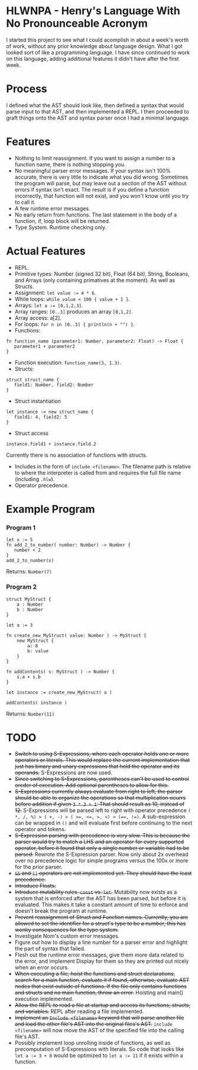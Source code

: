 # HLWNPA - Henry's Language With No Pronounceable Acronym
I started this project to see what I could acomplish in about a week's worth of work, without any prior knowledge about language design.
What I got looked sort of like a programming language.
I have since continued to work on this language, adding additional features it didn't have after the first week.


# Process
I defined what the AST should look like, then defined a syntax that would parse input to that AST, and then implemented a REPL.
I then proceeded to graft things onto the AST and syntax parser once I had a minimal language.


# Features

* Nothing to limit reassignment. If you want to assign a number to a function name, there is nothing stopping you.
* No meaningful parser error messages. If your syntax isn't 100% accurate, there is very little to indicate what you did wrong. Sometimes the program will parse, but may leave out a section of the AST without errors if syntax isn't exact. The result is if you define a function incorrectly, that function will not exist, and you won't know until you try to call it.
* A few runtime error messages.
* No early return from functions. The last statement in the body of a function, if, loop block will be returned.
* Type System. Runtime checking only.


# Actual Features
* REPL.
* Primitive types: Number (signed 32 bit), Float (64 bit), String, Booleans, and Arrays (only containing primatives at the moment). As well as Structs.
* Assignment: `let value := 4 * 6`.
* While loops: `while value < 100 { value + 1 }`.
* Arrays: `let a := [0,1,2,3]`.
* Array ranges: `[0..3]` produces an array `[0,1,2]`.
* Array access: a[2].
* For loops: `for n in [0..3] { println(n + "") }`.
* Functions: 
```
fn function_name (parameter1: Number, parameter2: Float) -> Float { 
   parameter1 + parameter2 
}
```
* Function execution: `function_name(3, 1.3)`.
* Structs:
```
struct struct_name {
   field1: Number, field2: Number
}
```
* Struct instantiation
```
let instance := new struct_name {
   field1: 4, field2: 5
}
```
* Struct access
```
instance.field1 + instance.field.2
```

Currently there is no association of functions with structs.
* Includes in the form of `include <filename>`. The filename path is relative to where the interpreter is called from and requires the full file name (including `.hlw`).
* Operator precedence.


# Example Program
### Program 1
```
let x := 5
fn add_2_to_number( number: Number) -> Number {
   number + 2 
}
add_2_to_number(x)
```
Returns: `Number(7)`

### Program 2
```
struct MyStruct {
    a : Number
    b : Number
}

let a := 3

fn create_new_MyStruct( value: Number ) -> MyStruct {
    new MyStruct {
        a: 8
        b: value
    }
}

fn addContents( s: MyStruct ) -> Number {
    s.a + s.b
}

let instance := create_new_MyStruct( a )

addContents( instance )
```
Returns: `Number(11)`

# TODO
* ~~Switch to using S-Expressions, where each operator holds one or more operators or literals. This would replace the current implementation that just has binary and unary expressions that hold the operator and its operands.~~ S-Expressions are now used.
* ~~Since switching to S-Expressions, parentheses can't be used to control oreder of execution. Add optional parentheses to allow for this.~~
* ~~S-Expressions currently always evaluate from right to left, the parser should be able to organize the operations so that multiplication ocurrs before addition if given `3 * 3 + 1`. That should result as 10, instead of 12.~~ S-Expressions will be parsed left to right with operator precedence `( *, /, %) > ( +, -) > ( >=, <=, >, <) > (==, !=)`. A sub-expression can be wrapped in `()`  and will evaluate first before continuing to the next operator and tokens.
* ~~S-Expression parsing with precedence is very slow. This is because the parser would try to match a LHS and an operator for every supported operator, before it found that only a single number or variable had to be parsed.~~ Rewrote the S-Expression parser. Now only about 2x overhead over no precedence logic for simple programs versus the 100x or more for the prior parser.
* ~~`&&` and `||` operators are not implemented yet. They should have the least precedence.~~
* ~~Introduce Floats.~~
* ~~Introduce mutability rules. `const` vs. `let`.~~ Mutability now exists as a system that is enforced after the AST has been parsed, but before it is evaluated. This makes it take a constant amount of time to enforce and doesn't break the program at runtime.
* ~~Prevent reassignment of Struct and Function names. Currently, you are allowed to set the identifier for a struct's type to be a number, this has wonky consequences for the type system.~~
* Investigate Nom's custom error messages. 
* Figure out how to display a line number for a parser error and highlight the part of syntax that failed.
* Flesh out the runtime error messages, give them more data related to the error, and implement Display for them so they are printed out nicely when an error occurs.
* ~~When executing a file, hoist the functions and struct declarations, search for a main function, evaluate it if found, otherwise, evaluate AST nodes that exist outside of functions. If the file only contains functions and structs and no main function, throw an error.~~ Hoisting and main() execution implemented.
* ~~Allow the REPL to read a file at startup and access its functions, structs, and variables.~~ REPL after reading a file implemented.
* ~~Implement an `Include <filename>` keyword that will parse another file and load the other file's AST into the original files's AST.~~ `include <filename>` will now move the AST of the specified file into the calling file's AST.
* Possibly implement loop unrolling inside of functions, as well as precomputation of S-Expressions with literals. So code that looks like `let a := 3 + 8` would be optimized to `let a := 11` if it exists within a function.
